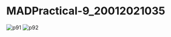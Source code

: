 # MADPractical-9_20012021035
![p91](https://user-images.githubusercontent.com/110654867/199242213-fb908827-f819-4ae4-ad23-42e028597fa5.jpeg)
![p92](https://user-images.githubusercontent.com/110654867/199242223-e398eda6-8d0c-49dd-8da9-0c4ce7137553.jpeg)




